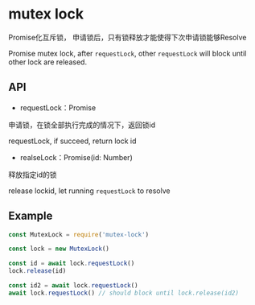 # mutex lock

Promise化互斥锁， 申请锁后，只有锁释放才能使得下次申请锁能够Resolve

Promise mutex lock, after `requestLock`, other `requestLock` will block until other lock are released.

## API

- requestLock：Promise

申请锁，在锁全部执行完成的情况下，返回锁id

requestLock, if succeed, return lock id


- realseLock：Promise(id: Number)

释放指定id的锁

release lockid, let running `requestLock` to resolve

## Example

```js
const MutexLock = require('mutex-lock')

const lock = new MutexLock()

const id = await lock.requestLock()
lock.release(id)

const id2 = await lock.requestLock()
await lock.requestLock() // should block until lock.release(id2)
```
